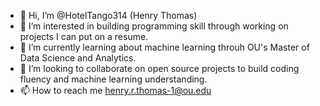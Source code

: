 - 👋 Hi, I’m @HotelTango314 (Henry Thomas)
- 👀 I’m interested in building programming skill through working on projects I can put on a resume.
- 🌱 I’m currently learning about machine learning throuh OU's Master of Data Science and Analytics.
- 💞️ I’m looking to collaborate on open source projects to build coding fluency and machine learning understanding.
- 📫 How to reach me henry.r.thomas-1@ou.edu

<!---
HotelTango314/HotelTango314 is a ✨ special ✨ repository because its `README.md` (this file) appears on your GitHub profile.
You can click the Preview link to take a look at your changes.
--->
